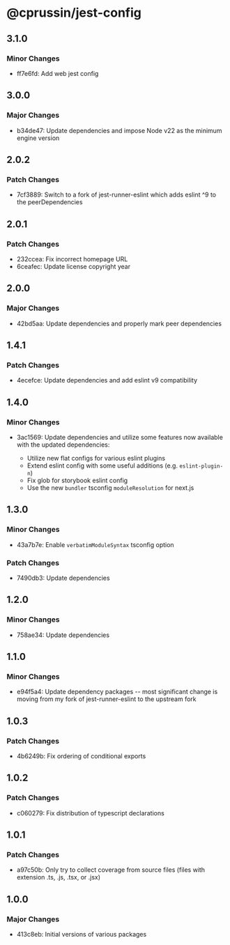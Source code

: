 # @cprussin/jest-config

## 3.1.0

### Minor Changes

- ff7e6fd: Add web jest config

## 3.0.0

### Major Changes

- b34de47: Update dependencies and impose Node v22 as the minimum engine version

## 2.0.2

### Patch Changes

- 7cf3889: Switch to a fork of jest-runner-eslint which adds eslint ^9 to the peerDependencies

## 2.0.1

### Patch Changes

- 232ccea: Fix incorrect homepage URL
- 6ceafec: Update license copyright year

## 2.0.0

### Major Changes

- 42bd5aa: Update dependencies and properly mark peer dependencies

## 1.4.1

### Patch Changes

- 4ecefce: Update dependencies and add eslint v9 compatibility

## 1.4.0

### Minor Changes

- 3ac1569: Update dependencies and utilize some features now available with the updated dependencies:

  - Utilize new flat configs for various eslint plugins
  - Extend eslint config with some useful additions (e.g. `eslint-plugin-n`)
  - Fix glob for storybook eslint config
  - Use the new `bundler` tsconfig `moduleResolution` for next.js

## 1.3.0

### Minor Changes

- 43a7b7e: Enable `verbatimModuleSyntax` tsconfig option

### Patch Changes

- 7490db3: Update dependencies

## 1.2.0

### Minor Changes

- 758ae34: Update dependencies

## 1.1.0

### Minor Changes

- e94f5a4: Update dependency packages -- most significant change is moving from my fork of jest-runner-eslint to the upstream fork

## 1.0.3

### Patch Changes

- 4b6249b: Fix ordering of conditional exports

## 1.0.2

### Patch Changes

- c060279: Fix distribution of typescript declarations

## 1.0.1

### Patch Changes

- a97c50b: Only try to collect coverage from source files (files with extension .ts, .js, .tsx, or .jsx)

## 1.0.0

### Major Changes

- 413c8eb: Initial versions of various packages
